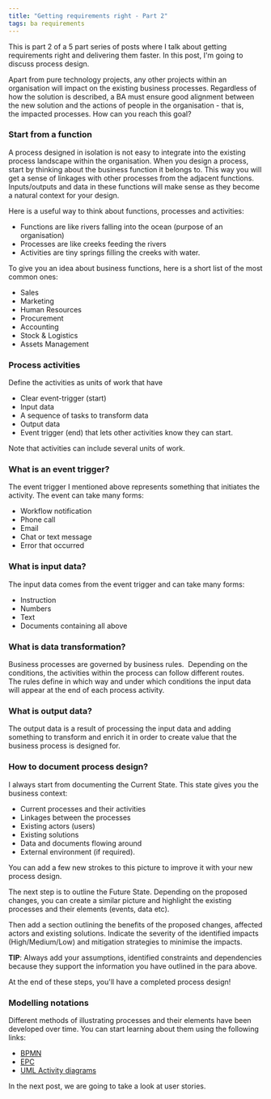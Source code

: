 ```yaml
---
title: "Getting requirements right - Part 2"
tags: ba requirements
---
```


This is part 2 of a 5 part series of posts where I talk about getting requirements right and delivering them faster. In this post, I'm going to discuss process design.

Apart from pure technology projects, any other projects within an organisation will impact on the existing business processes. Regardless of how the solution is described, a BA must ensure good alignment between the new solution and the actions of people in the organisation - that is, the impacted processes. How can you reach this goal?

### Start from a function

A process designed in isolation is not easy to integrate into the existing process landscape within the organisation. When you design a process, start by thinking about the business function it belongs to. This way you will get a sense of linkages with other processes from the adjacent functions. Inputs/outputs and data in these functions will make sense as they become a natural context for your design.

Here is a useful way to think about functions, processes and activities:

 * Functions are like rivers falling into the ocean (purpose of an organisation)
 * Processes are like creeks feeding the rivers
 * Activities are tiny springs filling the creeks with water.

To give you an idea about business functions, here is a short list of the most common ones:

 * Sales
 * Marketing
 * Human Resources
 * Procurement
 * Accounting
 * Stock & Logistics
 * Assets Management

### Process activities

Define the activities as units of work that have

 * Clear event-trigger (start)
 * Input data
 * A sequence of tasks to transform data 
 * Output data
 * Event trigger (end) that lets other activities know they can start. 

Note that activities can include several units of work.


### What is an event trigger?

The event trigger I mentioned above represents something that initiates the activity. The event can take many forms:

 * Workflow notification
 * Phone call
 * Email
 * Chat or text message 
 * Error that occurred 

### What is input data?

The input data comes from the event trigger and can take many forms:

 * Instruction
 * Numbers
 * Text
 * Documents containing all above

### What is data transformation?

Business processes are governed by business rules.  Depending on the conditions, the activities within the process can follow different routes. The rules define in which way and under which conditions the input data will appear at the end of each process activity.

### What is output data?

The output data is a result of processing the input data and adding something to transform and enrich it in order to create value that the business process is designed for.

### How to document process design?

I always start from documenting the Current State. This state gives you the business context: 

 * Current processes and their activities
 * Linkages between the processes
 * Existing actors (users)
 * Existing solutions 
 * Data and documents flowing around
 * External environment (if required).

You can add a few new strokes to this picture to improve it with your new process design.

The next step is to outline the Future State. Depending on the proposed changes, you can create a similar picture and highlight the existing processes and their elements (events, data etc).

Then add a section outlining the benefits of the proposed changes, affected actors and existing solutions. Indicate the severity of the identified impacts (High/Medium/Low) and mitigation strategies to minimise the impacts.

<b>TIP</b>: Always add your assumptions, identified constraints and dependencies because they support the information you have outlined in the para above. 

At the end of these steps, you'll have a completed process design!

### Modelling notations

Different methods of illustrating processes and their elements have been developed over time. You can start learning about them using the following links:

* [BPMN](http://www.bpmn.org) 
* [EPC](http://en.wikipedia.org/wiki/Event-driven_process_chain)
* [UML Activity diagrams](https://www.tutorialspoint.com/uml/uml_activity_diagram.htm)


In the next post, we are going to take a look at user stories. 
